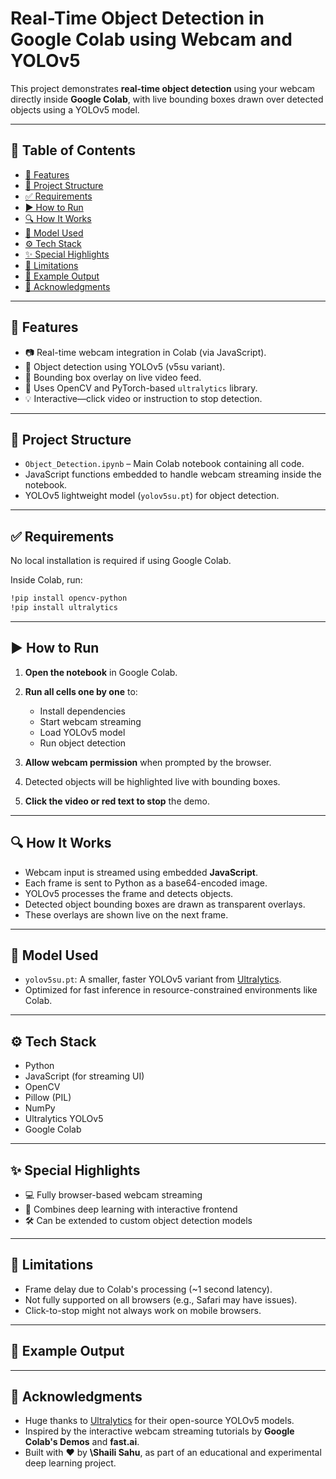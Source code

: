 # Real-Time Object Detection in Google Colab using Webcam and YOLOv5

This project demonstrates **real-time object detection** using your webcam directly inside **Google Colab**, with live bounding boxes drawn over detected objects using a YOLOv5 model.

---

## 📑 Table of Contents

* [📌 Features](#-features)
* [📁 Project Structure](#-project-structure)
* [✅ Requirements](#-requirements)
* [▶️ How to Run](#️-how-to-run)
* [🔍 How It Works](#-how-it-works)
* [🧠 Model Used](#-model-used)
* [⚙️ Tech Stack](#-tech-stack)
* [✨ Special Highlights](#-special-highlights)
* [🛑 Limitations](#-limitations)
* [📸 Example Output](#-example-output)
* [🙏 Acknowledgments](#-acknowledgments)

---

## 📌 Features

* 📷 Real-time webcam integration in Colab (via JavaScript).
* 🧠 Object detection using YOLOv5 (v5su variant).
* 🎯 Bounding box overlay on live video feed.
* 🧱 Uses OpenCV and PyTorch-based `ultralytics` library.
* 💡 Interactive—click video or instruction to stop detection.

---

## 📁 Project Structure

* `Object_Detection.ipynb` – Main Colab notebook containing all code.
* JavaScript functions embedded to handle webcam streaming inside the notebook.
* YOLOv5 lightweight model (`yolov5su.pt`) for object detection.

---

## ✅ Requirements

No local installation is required if using Google Colab.

Inside Colab, run:

```bash
!pip install opencv-python
!pip install ultralytics
```

---

## ▶️ How to Run

1. **Open the notebook** in Google Colab.
2. **Run all cells one by one** to:

   * Install dependencies
   * Start webcam streaming
   * Load YOLOv5 model
   * Run object detection
3. **Allow webcam permission** when prompted by the browser.
4. Detected objects will be highlighted live with bounding boxes.
5. **Click the video or red text to stop** the demo.

---

## 🔍 How It Works

* Webcam input is streamed using embedded **JavaScript**.
* Each frame is sent to Python as a base64-encoded image.
* YOLOv5 processes the frame and detects objects.
* Detected object bounding boxes are drawn as transparent overlays.
* These overlays are shown live on the next frame.

---

## 🧠 Model Used

* `yolov5su.pt`: A smaller, faster YOLOv5 variant from [Ultralytics](https://github.com/ultralytics/ultralytics).
* Optimized for fast inference in resource-constrained environments like Colab.

---

## ⚙️ Tech Stack

* Python
* JavaScript (for streaming UI)
* OpenCV
* Pillow (PIL)
* NumPy
* Ultralytics YOLOv5
* Google Colab

---

## ✨ Special Highlights

* 💻 Fully browser-based webcam streaming
* 🧠 Combines deep learning with interactive frontend
* 🛠️ Can be extended to custom object detection models

---

## 🛑 Limitations

* Frame delay due to Colab's processing (\~1 second latency).
* Not fully supported on all browsers (e.g., Safari may have issues).
* Click-to-stop might not always work on mobile browsers.

---

## 📸 Example Output



---

## 🙏 Acknowledgments

* Huge thanks to [Ultralytics](https://github.com/ultralytics/ultralytics) for their open-source YOLOv5 models.
* Inspired by the interactive webcam streaming tutorials by **Google Colab's Demos** and **fast.ai**.
* Built with ❤️ by **\Shaili Sahu**, as part of an educational and experimental deep learning project.
